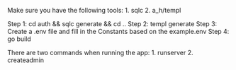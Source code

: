 Make sure you have the following tools:
    1. sqlc
    2. a_h/templ

Step 1: cd auth &&  sqlc generate && cd ..
Step 2: templ generate
Step 3: Create a .env file and fill in the Constants based on the example.env
Step 4: go build

There are two commands when running the app:
    1. runserver
    2. createadmin
    